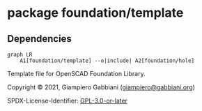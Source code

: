 # package foundation/template

## Dependencies

```mermaid
graph LR
    A1[foundation/template] --o|include| A2[foundation/hole]
```

Template file for OpenSCAD Foundation Library.

Copyright © 2021, Giampiero Gabbiani (giampiero@gabbiani.org)

SPDX-License-Identifier: [GPL-3.0-or-later](https://spdx.org/licenses/GPL-3.0-or-later.html)


